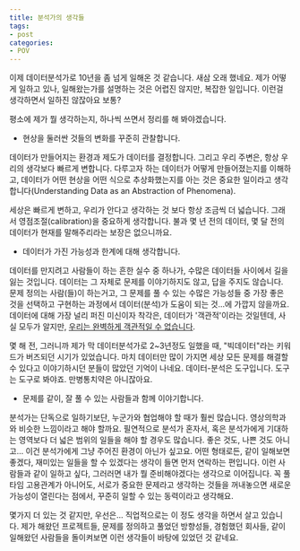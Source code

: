 ```yaml
---
title: 분석가의 생각들
tags:
- post
categories:
- POV
---
```


이제 데이터분석가로 10년을 좀 넘게 일해온 것 같습니다. 새삼 오래 했네요.  제가 어떻게 일하고 있나, 일해왔는가를 설명하는 것은 어렵진 않지만, 복잡한 일입니다. 이런걸 생각하면서 일하진 않잖아요 보통? 

평소에 제가 뭘 생각하는지, 하나씩 쓰면서 정리를 해 봐야겠습니다.

- 현상을 둘러싼 것들의 변화를 꾸준히 관찰합니다.

 데이터가 만들어지는 환경과 제도가 데이터를 결정합니다. 그리고 우리 주변은, 항상 우리의 생각보다 빠르게 변합니다. 다루고자 하는 데이터가 어떻게 만들어졌는지를 이해하고, 데이터가 어떤 현상을 어떤 식으로 추상화했는지를 아는 것은 중요한 일이라고 생각합니다(Understanding Data as an Abstraction of Phenomena). 
 
  세상은 빠르게 변하고, 우리가 안다고 생각하는 것 보다 항상 조금씩 더 넓습니다. 그래서 영점조절(calibration)을 중요하게 생각합니다. 불과 몇 년 전의 데이터, 몇 달 전의 데이터가 현재를 말해주리라는 보장은 없으니까요.

- 데이터가 가진 가능성과 한계에 대해 생각합니다.

 데이터를 만지려고 사람들이 하는 흔한 실수 중 하나가, 수많은 데이터들 사이에서 길을 잃는 것입니다. 데이터는 그 자체로 문제를 이야기하지도 않고, 답을 주지도 않습니다. 문제 정의는 사람(들)이 하는거고, 그 문제를 풀 수 있는 수많은 가능성들 중 가장 좋은 것을 선택하고 구현하는 과정에서 데이터(분석)가 도움이 되는 것...에 가깝지 않을까요. 데이터에 대해 가장 널리 퍼진 미신이자 착각은, 데이터가 '객관적'이라는 것일텐데, 사실 모두가 알지만, [우리는 완벽하게 객관적일 수 없습니다]("https://www.npr.org/2012/10/09/162590094/excerpt-the-signal-and-the-noise").
 
  몇 해 전, 그러니까 제가 막 데이터분석가로 2~3년정도 일했을 때, "빅데이터"라는 키워드가 버즈되던 시기가 있었습니다. 마치 데이터만 많이 가지면 세상 모든 문제를 해결할 수 있다고 이야기하시던 분들이 많았던 기억이 나네요. 데이터-분석은 도구입니다. 도구는 도구로 봐야죠. 만병통치약은 아니잖아요.

- 문제를 같이, 잘 풀 수 있는 사람들과 함께 이야기합니다.

분석가는 단독으로 일하기보단, 누군가와 협업해야 할 때가 훨씬 많습니다. 영상의학과와 비슷한 느낌이라고 해야 할까요. 필연적으로 분석가 혼자서, 혹은 분석가에게 기대하는 영역보다 더 넓은 범위의 일들을 해야 할 경우도 많습니다. 좋은 것도, 나쁜 것도 아니고... 이건 분석가에게 그냥 주어진 환경이 아닌가 싶고요. 어떤 형태로든, 같이 일해보면 좋겠다, 재미있는 일들을 할 수 있겠다는 생각이 들면 먼저 연락하는 편입니다. 이런 사람들과 같이 일하고 싶다, 그러러면 내가 뭘 준비해야겠다는 생각으로 이어집니다. 꼭 풀타임 고용관계가 아니어도, 서로가 중요한 문제라고 생각하는 것들을 꺼내놓으면 새로운 가능성이 열린다는 점에서, 꾸준히 일할 수 있는 동력이라고 생각해요.


몇가지 더 있는 것 같지만, 우선은... 직업적으로는 이 정도 생각을 하면서 살고 있습니다. 제가 해왔던 프로젝트들, 문제를 정의하고 풀었던 방향성들, 경험했던 회사들, 같이 일해왔던 사람들을 돌이켜보면 이런 생각들이 바탕에 있었던 것 같네요.
